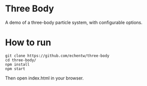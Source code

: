 # Three Body
A demo of a three-body particle system, with configurable options.

# How to run
```
git clone https://github.com/echentw/three-body
cd three-body/
npm install
npm start
```
Then open index.html in your browser.
